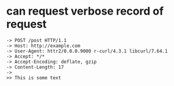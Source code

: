 # can request verbose record of request

    -> POST /post HTTP/1.1
    -> Host: http://example.com
    -> User-Agent: httr2/0.0.0.9000 r-curl/4.3.1 libcurl/7.64.1
    -> Accept: */*
    -> Accept-Encoding: deflate, gzip
    -> Content-Length: 17
    -> 
    >> This is some text

